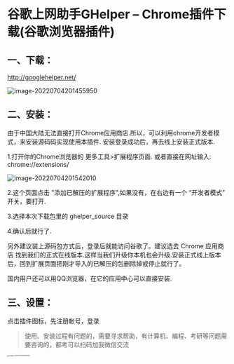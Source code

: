 # 谷歌上网助手GHelper – Chrome插件下载(谷歌浏览器插件)

## 一、下载：
http://googlehelper.net/

![image-20220704201455950](http://blog-img.coolsen.cn/img/image-20220704201455950.png)

## 二、安装：
由于中国大陆无法直接打开Chrome应用商店.所以，可以利用chrome开发者模式，来安装源码码实现使用本插件. 安装登录成功后，再去线上安装正式版本.

1.打开你的Chrome浏览器的 更多工具>扩展程序页面.
或者直接在网址输入: chrome://extensions/

![image-20220704201542010](http://blog-img.coolsen.cn/img/image-20220704201542010.png)

2.这个页面点击 "添加已解压的扩展程序",如果没有，在右边有一个 “开发者模式” 开关，要打开.

3.选择本次下载包里的 ghelper_source 目录

4.确认后就行了.

另外建议装上源码包方式后，登录后就能访问谷歌了。建议选去 Chrome 应用商店 找到我们的正式在线版本.这样当我们升级你本机也会升级.安装正式线上版本后，回到扩展页面把刚才导入的已解压的包删除掉或停止就行了。

国内用户还可以用QQ浏览器，在它的应用中心可以直接安装.
## 三、设置：

点击插件图标，先注册帐号，登录


> 使用、安装过程有问题的，需要寻求帮助，有计算机、编程、考研等问题需要咨询的，都考可以扫码加我微信交流

<img src="http://blog-img.coolsen.cn/img/image-20220704201647023.png" alt="image-20220704201647023" style="zoom:25%;" />

